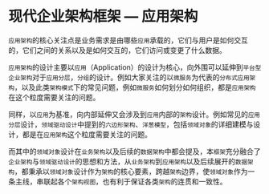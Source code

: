 # 现代企业架构框架 — 应用架构

`应用架构`的核心关注点是业务需求是由哪些`应用`承载的，它们与用户是如何交互的，它们之间的关系以及是如何交互的，它们访问或变更了什么数据。

`应用架构`的设计主要以`应用`（Application）的设计为核心，向外围可以延伸到`平台型企业架构`对于`应用分层`，`分组`的设计。例如大家关注的以`微服务`为代表的`分布式应用架构`，以及此类`架构模式`下的常见问题，例如`微服务`如何划分如何组织，都是`应用架构`在这个粒度需要关注的问题。

同样，以`应用`为基准，向内部延伸又会涉及到`应用`内部的`架构`设计。例如常见的`应用分层`设计，`领域驱动设计`中提到的`六边形架构`、`洋葱模型`，包括`领域对象`的详细建模与设计，都是在`应用架构`这个粒度需要关注的问题。

而其中的`领域对象`设计在`业务架构`以及后续的`数据架构`中都会提及，本`框架`充分融合了`企业架构`与`领域驱动设计`的思想和方法，从`业务架构`到`应用架构`以及后续展开的`数据架构`，都秉承以`领域对象`设计作为`架构`的核心要素，跨越`架构`边界，使`领域对象`作为一条主线，串联起各个`架构视图`，也有利于保证各类`架构`的连贯和一致性。

